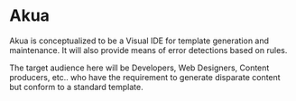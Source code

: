 Akua
====

Akua is conceptualized to be a Visual IDE for template generation and maintenance. 
It will also provide means of error detections based on rules.

The target audience here will be Developers, Web Designers, Content producers, etc.. 
who have the requirement to generate disparate content but conform to a standard
template.
